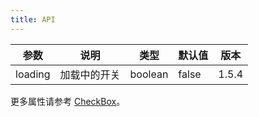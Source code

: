 ```yaml
---
title: API
---
```


| 参数  | 说明           | 类型   | 默认值  | 版本 |
| ----- | ------------- | ------ | ------- | ------- | 
| loading | 加载中的开关 | boolean | false  | 1.5.4 |

更多属性请参考 [CheckBox](/zh/procmp/data-entry/check-box/)。
